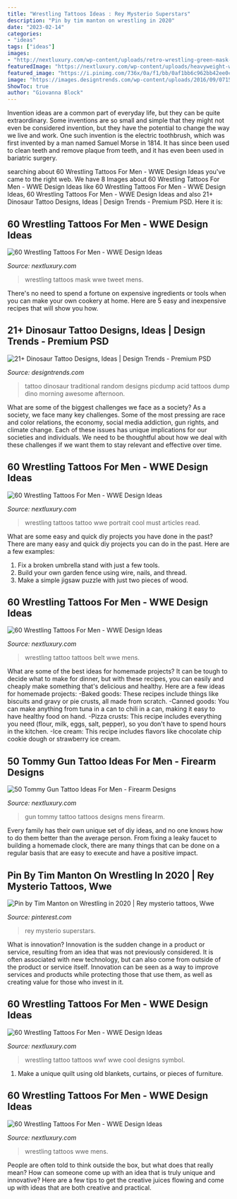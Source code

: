 ```yaml
---
title: "Wrestling Tattoos Ideas : Rey Mysterio Superstars"
description: "Pin by tim manton on wrestling in 2020"
date: "2023-02-14"
categories:
- "ideas"
tags: ["ideas"]
images:
- "http://nextluxury.com/wp-content/uploads/retro-wrestling-green-mask-leg-calf-guys-tattoos.jpg"
featuredImage: "https://nextluxury.com/wp-content/uploads/heavyweight-wrestling-champion-belt-forearm-band-mens-wrestling-tattoo.jpg"
featured_image: "https://i.pinimg.com/736x/0a/f1/bb/0af1bb6c962bb42ee0c0131c2bba31f9.jpg"
image: "https://images.designtrends.com/wp-content/uploads/2016/09/07155221/Traditional-Dinosaur-Tattoo.jpg"
ShowToc: true
author: "Giovanna Block"
---
```



Invention ideas are a common part of everyday life, but they can be quite extraordinary. Some inventions are so small and simple that they might not even be considered invention, but they have the potential to change the way we live and work. One such invention is the electric toothbrush, which was first invented by a man named Samuel Morse in 1814. It has since been used to clean teeth and remove plaque from teeth, and it has even been used in bariatric surgery.

	

		
searching about 60 Wrestling Tattoos For Men - WWE Design Ideas you've came to the right web. We have 8 Images about 60 Wrestling Tattoos For Men - WWE Design Ideas like 60 Wrestling Tattoos For Men - WWE Design Ideas, 60 Wrestling Tattoos For Men - WWE Design Ideas and also 21+ Dinosaur Tattoo Designs, Ideas | Design Trends - Premium PSD. Here it is:
		
    
## 60 Wrestling Tattoos For Men - WWE Design Ideas

<img loading=lazy src="http://nextluxury.com/wp-content/uploads/retro-wrestling-green-mask-leg-calf-guys-tattoos.jpg" onerror="this.onerror=null;this.src='https://tse3.mm.bing.net/th?id=OIP.OHRFnPjLR0n_QJA1FjWZawHaHa&amp;pid=15.1';" alt="60 Wrestling Tattoos For Men - WWE Design Ideas">

_Source: nextluxury.com_

>wrestling tattoos mask wwe tweet mens. 

	

There's no need to spend a fortune on expensive ingredients or tools when you can make your own cookery at home. Here are 5 easy and inexpensive recipes that will show you how.

    
## 21+ Dinosaur Tattoo Designs, Ideas | Design Trends - Premium PSD

<img loading=lazy src="https://images.designtrends.com/wp-content/uploads/2016/09/07155221/Traditional-Dinosaur-Tattoo.jpg" onerror="this.onerror=null;this.src='https://tse1.mm.bing.net/th?id=OIP.9p2jTk1JcsKmE3J38ZTA9AHaHa&amp;pid=15.1';" alt="21+ Dinosaur Tattoo Designs, Ideas | Design Trends - Premium PSD">

_Source: designtrends.com_

>tattoo dinosaur traditional random designs picdump acid tattoos dump dino morning awesome afternoon. 

	

What are some of the biggest challenges we face as a society?
As a society, we face many key challenges. Some of the most pressing are race and color relations, the economy, social media addiction, gun rights, and climate change. Each of these issues has unique implications for our societies and individuals. We need to be thoughtful about how we deal with these challenges if we want them to stay relevant and effective over time.

    
## 60 Wrestling Tattoos For Men - WWE Design Ideas

<img loading=lazy src="https://nextluxury.com/wp-content/uploads/realistic-3d-forearm-sleeve-portrait-cool-wrestling-tattoo-design-ideas-for-male.jpg" onerror="this.onerror=null;this.src='https://tse3.mm.bing.net/th?id=OIP.Kasr_m7XjgVFxbDBAXJEXwHaHa&amp;pid=15.1';" alt="60 Wrestling Tattoos For Men - WWE Design Ideas">

_Source: nextluxury.com_

>wrestling tattoos tattoo wwe portrait cool must articles read. 

	

What are some easy and quick diy projects you have done in the past?
There are many easy and quick diy projects you can do in the past. Here are a few examples:
1. Fix a broken umbrella stand with just a few tools.
2. Build your own garden fence using wire, nails, and thread.
3. Make a simple jigsaw puzzle with just two pieces of wood.

    
## 60 Wrestling Tattoos For Men - WWE Design Ideas

<img loading=lazy src="https://nextluxury.com/wp-content/uploads/heavyweight-wrestling-champion-belt-forearm-band-mens-wrestling-tattoo.jpg" onerror="this.onerror=null;this.src='https://tse4.mm.bing.net/th?id=OIP.xagkQkUH3URrgqSIwVpxeAHaHa&amp;pid=15.1';" alt="60 Wrestling Tattoos For Men - WWE Design Ideas">

_Source: nextluxury.com_

>wrestling tattoo tattoos belt wwe mens. 

	

What are some of the best ideas for homemade projects?
It can be tough to decide what to make for dinner, but with these recipes, you can easily and cheaply make something that's delicious and healthy. Here are a few ideas for homemade projects: 
-Baked goods: These recipes include things like biscuits and gravy or pie crusts, all made from scratch.
-Canned goods: You can make anything from tuna in a can to chili in a can, making it easy to have healthy food on hand.
-Pizza crusts: This recipe includes everything you need (flour, milk, eggs, salt, pepper), so you don't have to spend hours in the kitchen.
-Ice cream: This recipe includes flavors like chocolate chip cookie dough or strawberry ice cream.

    
## 50 Tommy Gun Tattoo Ideas For Men - Firearm Designs

<img loading=lazy src="http://nextluxury.com/wp-content/uploads/mens-tattoos-tommy-gun.jpg" onerror="this.onerror=null;this.src='https://tse3.mm.bing.net/th?id=OIP.6lLMEEZPKTsKh4hfPJi-RQHaGO&amp;pid=15.1';" alt="50 Tommy Gun Tattoo Ideas For Men - Firearm Designs">

_Source: nextluxury.com_

>gun tommy tattoo tattoos designs mens firearm. 

	

Every family has their own unique set of diy ideas, and no one knows how to do them better than the average person. From fixing a leaky faucet to building a homemade clock, there are many things that can be done on a regular basis that are easy to execute and have a positive impact.

    
## Pin By Tim Manton On Wrestling In 2020 | Rey Mysterio Tattoos, Wwe

<img loading=lazy src="https://i.pinimg.com/736x/0a/f1/bb/0af1bb6c962bb42ee0c0131c2bba31f9.jpg" onerror="this.onerror=null;this.src='https://tse1.mm.bing.net/th?id=OIP.tC7MmjnW9aNfS09Y6m38CgHaLG&amp;pid=15.1';" alt="Pin by Tim Manton on Wrestling in 2020 | Rey mysterio tattoos, Wwe">

_Source: pinterest.com_

>rey mysterio superstars. 

	

What is innovation?
Innovation is the sudden change in a product or service, resulting from an idea that was not previously considered. It is often associated with new technology, but can also come from outside of the product or service itself. Innovation can be seen as a way to improve services and products while protecting those that use them, as well as creating value for those who invest in it.

    
## 60 Wrestling Tattoos For Men - WWE Design Ideas

<img loading=lazy src="http://nextluxury.com/wp-content/uploads/inner-forear-wwf-symbol-cool-male-wrestling-tattoo-designs.jpg" onerror="this.onerror=null;this.src='https://tse1.mm.bing.net/th?id=OIP.MFBF2jiEIRuG3T9QiyOukgHaHa&amp;pid=15.1';" alt="60 Wrestling Tattoos For Men - WWE Design Ideas">

_Source: nextluxury.com_

>wrestling tattoo tattoos wwf wwe cool designs symbol. 

	

1. Make a unique quilt using old blankets, curtains, or pieces of furniture.

    
## 60 Wrestling Tattoos For Men - WWE Design Ideas

<img loading=lazy src="http://nextluxury.com/wp-content/uploads/colorful-thigh-unique-mens-wrestling-tattoos.jpg" onerror="this.onerror=null;this.src='https://tse1.mm.bing.net/th?id=OIP.sy5lexSPHz8R9D5_s-2sugHaHa&amp;pid=15.1';" alt="60 Wrestling Tattoos For Men - WWE Design Ideas">

_Source: nextluxury.com_

>wrestling tattoos wwe mens. 

	

People are often told to think outside the box, but what does that really mean? How can someone come up with an idea that is truly unique and innovative? Here are a few tips to get the creative juices flowing and come up with ideas that are both creative and practical.

